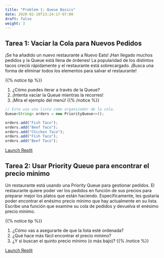 ```yaml
---
title: "Problem 1: Queue Basics"
date: 2020-02-10T13:24:17-07:00
draft: false
weight: 3
--- 
```

<!--<link rel="stylesheet" href="../../style.css">-->

## Tarea 1: Vaciar la Cola para Nuevos Pedidos

¡Se ha añadido un nuevo restaurante a Nuevo Eats! ¡Han llegado muchos pedidos y la Queue está llena de órdenes! La popularidad de los distintos tacos creció rápidamente y el restaurante está sobrecargado. ¡Busca una forma de eliminar todos los elementos para salvar el restaurante!

{{% notice tip %}}
1. ¿Cómo puedes iterar a través de la Queue?
2. ¡Intenta vaciar la Queue mientras la recorres!
3. ¡Mira el ejemplo del menú!
{{% /notice %}}

```js javascript
// Esto usa una lista como organizador de la cola.
Queue<String> orders = new PriorityQueue<>();

orders.add("Fish Taco");
orders.add("Beef Taco");
orders.add("Chicken Taco");
orders.add("Fish Taco");
orders.add("Beef Taco");
```

<a class="my-2 mx-4 btn btn-info" href="https://replit.com/@nuevofoundation/Clear" target="_blank">Launch Replit</a>

## Tarea 2: Usar Priority Queue para encontrar el precio mínimo

Un restaurante está usando una Priority Queue para gestionar pedidos. El restaurante quiere poder ver los pedidos en función de sus precios para preparar mejor los platos que están haciendo. Específicamente, les gustaría poder encontrar el enésimo precio mínimo que hay actualmente en su lista. Escribe una función que examine su cola de pedidos y devuelva el enésimo precio mínimo.

{{% notice tip %}}
1. ¿Cómo vas a asegurarte de que la lista esté ordenada?
2. ¿Qué hace más fácil encontrar el precio mínimo?
3. ¿Y si buscan el quinto precio mínimo (o más bajo)?
{{% /notice %}}

<a class="my-2 mx-4 btn btn-info" href="https://replit.com/@nuevofoundation/Min" target="_blank">Launch Replit</a>